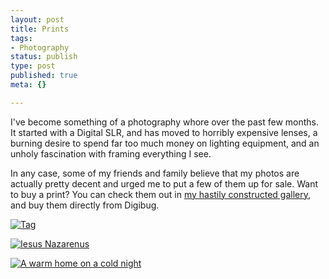 ```yaml
--- 
layout: post
title: Prints
tags: 
- Photography
status: publish
type: post
published: true
meta: {}

---
```

I've become something of a photography whore over the past few months. It started with a Digital SLR, and has moved to horribly expensive lenses, a burning desire to spend far too much money on lighting equipment, and an unholy fascination with framing everything I see.

  In any case, some of my friends and family believe that my photos are actually pretty decent and urged me to put a few of them up for sale. Want to buy a print? You can check them out in <a href="http://brethorsting.com/shop/main.php">my hastily constructed gallery</a>, and buy them directly from Digibug.

  <a href="http://brethorsting.com/shop/main.php?g2_itemId=73"><img src="http://brethorsting.com/shop/main.php?g2_view=core.DownloadItem&g2_itemId=74&g2_serialNumber=2" alt="Tag" /></a>

  <a href="http://brethorsting.com/shop/main.php?g2_itemId=31"><img src="http://brethorsting.com/shop/main.php?g2_view=core.DownloadItem&g2_itemId=32&g2_serialNumber=2" alt="Iesus Nazarenus" /></a>

  <a href="http://brethorsting.com/shop/main.php?g2_view=core.DownloadItem&g2_itemId=47&g2_serialNumber=2"><img src="http://brethorsting.com/shop/main.php?g2_view=core.DownloadItem&g2_itemId=47&g2_serialNumber=2" alt="A warm home on a cold night" /></a>
